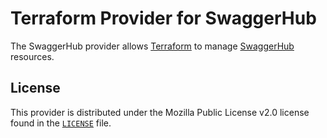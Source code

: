 # Terraform Provider for SwaggerHub

The SwaggerHub provider allows [Terraform](https://terraform.io/) to  manage [SwaggerHub](https://app.swaggerhub.com) resources.

## License

This provider is distributed under the Mozilla Public License v2.0 license found in the [`LICENSE`](./LICENSE) file.
